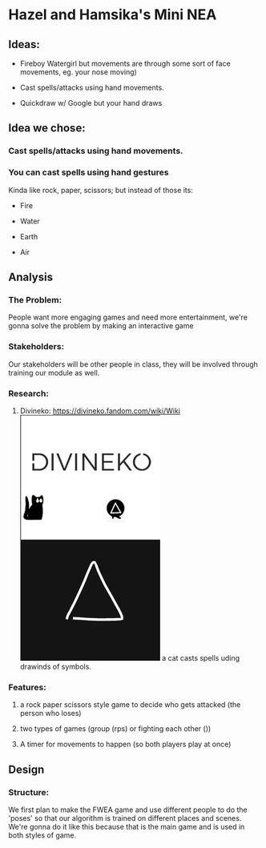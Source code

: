 # Hazel and Hamsika's Mini NEA

## Ideas:
 - Fireboy Watergirl but movements are through some sort of face movements, eg. your nose moving)

 * Cast spells/attacks using hand movements.

 + Quickdraw w/ Google but your hand draws

## Idea we chose: 

### Cast spells/attacks using hand movements.

### You can cast spells using hand gestures

Kinda like rock, paper, scissors; but instead of those its:
  - Fire
  * Water

  * Earth
  + Air


## Analysis
### The Problem:
People want more engaging games and need more entertainment, we're gonna solve the problem by making an interactive game

### Stakeholders:
Our stakeholders will be other people in class, they will be involved through training our module as well.

### Research:
1. Divineko: https://divineko.fandom.com/wiki/Wiki
![divineko](image.png)
a cat casts spells uding drawinds of symbols.

### Features:

1. a rock paper scissors style game to decide who gets attacked (the person who loses)

2. two types of games (group (rps) or fighting each other ())

3. A timer for movements to happen (so both players play at once)

## Design

### Structure:

We first plan to make the FWEA game and use different people to do the 'poses' so that our algorithm is trained on different places and scenes. We're gonna do it like this because that is the main game and is used in both styles of game.

### 